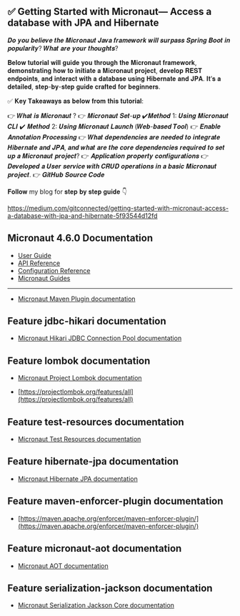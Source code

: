 ## ✅ Getting Started with Micronaut— Access a database with JPA and Hibernate

𝑫𝒐 𝒚𝒐𝒖 𝒃𝒆𝒍𝒊𝒆𝒗𝒆 𝒕𝒉𝒆 𝑴𝒊𝒄𝒓𝒐𝒏𝒂𝒖𝒕 𝑱𝒂𝒗𝒂 𝒇𝒓𝒂𝒎𝒆𝒘𝒐𝒓𝒌 𝒘𝒊𝒍𝒍 𝒔𝒖𝒓𝒑𝒂𝒔𝒔 𝑺𝒑𝒓𝒊𝒏𝒈 𝑩𝒐𝒐𝒕 𝒊𝒏 𝒑𝒐𝒑𝒖𝒍𝒂𝒓𝒊𝒕𝒚? 𝑾𝒉𝒂𝒕 𝒂𝒓𝒆 𝒚𝒐𝒖𝒓 𝒕𝒉𝒐𝒖𝒈𝒉𝒕𝒔?

𝐁𝐞𝐥𝐨𝐰 𝐭𝐮𝐭𝐨𝐫𝐢𝐚𝐥 𝐰𝐢𝐥𝐥 𝐠𝐮𝐢𝐝𝐞 𝐲𝐨𝐮 𝐭𝐡𝐫𝐨𝐮𝐠𝐡 𝐭𝐡𝐞 𝐌𝐢𝐜𝐫𝐨𝐧𝐚𝐮𝐭 𝐟𝐫𝐚𝐦𝐞𝐰𝐨𝐫𝐤, 𝐝𝐞𝐦𝐨𝐧𝐬𝐭𝐫𝐚𝐭𝐢𝐧𝐠 𝐡𝐨𝐰 𝐭𝐨 𝐢𝐧𝐢𝐭𝐢𝐚𝐭𝐞 𝐚 𝐌𝐢𝐜𝐫𝐨𝐧𝐚𝐮𝐭 𝐩𝐫𝐨𝐣𝐞𝐜𝐭, 𝐝𝐞𝐯𝐞𝐥𝐨𝐩 𝐑𝐄𝐒𝐓 𝐞𝐧𝐝𝐩𝐨𝐢𝐧𝐭𝐬, 𝐚𝐧𝐝 𝐢𝐧𝐭𝐞𝐫𝐚𝐜𝐭 𝐰𝐢𝐭𝐡 𝐚 𝐝𝐚𝐭𝐚𝐛𝐚𝐬𝐞 𝐮𝐬𝐢𝐧𝐠 𝐇𝐢𝐛𝐞𝐫𝐧𝐚𝐭𝐞 𝐚𝐧𝐝 𝐉𝐏𝐀. 𝐈𝐭’𝐬 𝐚 𝐝𝐞𝐭𝐚𝐢𝐥𝐞𝐝, 𝐬𝐭𝐞𝐩-𝐛𝐲-𝐬𝐭𝐞𝐩 𝐠𝐮𝐢𝐝𝐞 𝐜𝐫𝐚𝐟𝐭𝐞𝐝 𝐟𝐨𝐫 𝐛𝐞𝐠𝐢𝐧𝐧𝐞𝐫𝐬.

✅ 𝐊𝐞𝐲 𝐓𝐚𝐤𝐞𝐚𝐰𝐚𝐲𝐬 𝐚𝐬 𝐛𝐞𝐥𝐨𝐰 𝐟𝐫𝐨𝐦 𝐭𝐡𝐢𝐬 𝐭𝐮𝐭𝐨𝐫𝐢𝐚𝐥:

👉 𝑾𝒉𝒂𝒕 𝒊𝒔 𝑴𝒊𝒄𝒓𝒐𝒏𝒂𝒖𝒕 ?
👉 𝑴𝒊𝒄𝒓𝒐𝒏𝒂𝒖𝒕 𝑺𝒆𝒕-𝒖𝒑
   ✔️𝑴𝒆𝒕𝒉𝒐𝒅 1: 𝑼𝒔𝒊𝒏𝒈 𝑴𝒊𝒄𝒓𝒐𝒏𝒂𝒖𝒕 𝑪𝑳𝑰
   ✔️ 𝑴𝒆𝒕𝒉𝒐𝒅 2: 𝑼𝒔𝒊𝒏𝒈 𝑴𝒊𝒄𝒓𝒐𝒏𝒂𝒖𝒕 𝑳𝒂𝒖𝒏𝒄𝒉 (𝑾𝒆𝒃-𝒃𝒂𝒔𝒆𝒅 𝑻𝒐𝒐𝒍)
👉 𝑬𝒏𝒂𝒃𝒍𝒆 𝑨𝒏𝒏𝒐𝒕𝒂𝒕𝒊𝒐𝒏 𝑷𝒓𝒐𝒄𝒆𝒔𝒔𝒊𝒏𝒈
👉 𝑾𝒉𝒂𝒕 𝒅𝒆𝒑𝒆𝒏𝒅𝒆𝒏𝒄𝒊𝒆𝒔 𝒂𝒓𝒆 𝒏𝒆𝒆𝒅𝒆𝒅 𝒕𝒐 𝒊𝒏𝒕𝒆𝒈𝒓𝒂𝒕𝒆 𝑯𝒊𝒃𝒆𝒓𝒏𝒂𝒕𝒆 𝒂𝒏𝒅 𝑱𝑷𝑨, 𝒂𝒏𝒅 𝒘𝒉𝒂𝒕 𝒂𝒓𝒆 𝒕𝒉𝒆 𝒄𝒐𝒓𝒆 𝒅𝒆𝒑𝒆𝒏𝒅𝒆𝒏𝒄𝒊𝒆𝒔 𝒓𝒆𝒒𝒖𝒊𝒓𝒆𝒅 𝒕𝒐 𝒔𝒆𝒕 𝒖𝒑 𝒂 𝑴𝒊𝒄𝒓𝒐𝒏𝒂𝒖𝒕 𝒑𝒓𝒐𝒋𝒆𝒄𝒕?
👉 𝑨𝒑𝒑𝒍𝒊𝒄𝒂𝒕𝒊𝒐𝒏 𝒑𝒓𝒐𝒑𝒆𝒓𝒕𝒚 𝒄𝒐𝒏𝒇𝒊𝒈𝒖𝒓𝒂𝒕𝒊𝒐𝒏𝒔
👉 𝑫𝒆𝒗𝒆𝒍𝒐𝒑𝒆𝒅 𝒂 𝑼𝒔𝒆𝒓 𝒔𝒆𝒓𝒗𝒊𝒄𝒆 𝒘𝒊𝒕𝒉 𝑪𝑹𝑼𝑫 𝒐𝒑𝒆𝒓𝒂𝒕𝒊𝒐𝒏𝒔 𝒊𝒏 𝒂 𝒃𝒂𝒔𝒊𝒄 𝑴𝒊𝒄𝒓𝒐𝒏𝒂𝒖𝒕 𝒑𝒓𝒐𝒋𝒆𝒄𝒕.
👉 𝑮𝒊𝒕𝑯𝒖𝒃 𝑺𝒐𝒖𝒓𝒄𝒆 𝑪𝒐𝒅𝒆

𝐅𝐨𝐥𝐥𝐨𝐰 my blog for 𝐬𝐭𝐞𝐩 𝐛𝐲 𝐬𝐭𝐞𝐩 𝐠𝐮𝐢𝐝𝐞 👇

https://medium.com/gitconnected/getting-started-with-micronaut-access-a-database-with-jpa-and-hibernate-5f93544d12fd




## Micronaut 4.6.0 Documentation

- [User Guide](https://docs.micronaut.io/4.6.0/guide/index.html)
- [API Reference](https://docs.micronaut.io/4.6.0/api/index.html)
- [Configuration Reference](https://docs.micronaut.io/4.6.0/guide/configurationreference.html)
- [Micronaut Guides](https://guides.micronaut.io/index.html)
---

- [Micronaut Maven Plugin documentation](https://micronaut-projects.github.io/micronaut-maven-plugin/latest/)
## Feature jdbc-hikari documentation

- [Micronaut Hikari JDBC Connection Pool documentation](https://micronaut-projects.github.io/micronaut-sql/latest/guide/index.html#jdbc)


## Feature lombok documentation

- [Micronaut Project Lombok documentation](https://docs.micronaut.io/latest/guide/index.html#lombok)

- [https://projectlombok.org/features/all](https://projectlombok.org/features/all)


## Feature test-resources documentation

- [Micronaut Test Resources documentation](https://micronaut-projects.github.io/micronaut-test-resources/latest/guide/)


## Feature hibernate-jpa documentation

- [Micronaut Hibernate JPA documentation](https://micronaut-projects.github.io/micronaut-sql/latest/guide/index.html#hibernate)


## Feature maven-enforcer-plugin documentation

- [https://maven.apache.org/enforcer/maven-enforcer-plugin/](https://maven.apache.org/enforcer/maven-enforcer-plugin/)


## Feature micronaut-aot documentation

- [Micronaut AOT documentation](https://micronaut-projects.github.io/micronaut-aot/latest/guide/)


## Feature serialization-jackson documentation

- [Micronaut Serialization Jackson Core documentation](https://micronaut-projects.github.io/micronaut-serialization/latest/guide/)


